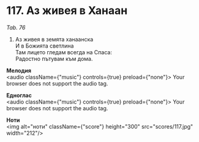 # 117. Аз живея в Ханаан  

*Tab. 76*  

1. Аз живея в земята ханаанска  
И в Божията светлина  
Там лицето гледам всегда на Спаса:  
Радостно пътувам към дома.  

__Мелодия__  
<audio className={"music"} controls={true} preload={"none"}><source src="mp3/117.mp3" type="audio/mpeg"/>
Your browser does not support the audio tag.
</audio>  

__Едноглас__  
<audio className={"music"} controls={true} preload={"none"}><source src="transp/117.mp3" type="audio/mpeg"/>
Your browser does not support the audio tag.
</audio>  

__Ноти__  
<img alt="ноти" className={"score"} height="300" src="scores/117.jpg" width="212"/>
